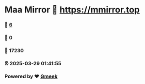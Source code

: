 # Maa Mirror :link: https://mmirror.top 
### :page_facing_up: [6](https://mmirror.top/tag.html) 
### :speech_balloon: 0 
### :hibiscus: 17230 
### :alarm_clock: 2025-03-29 01:41:55 
### Powered by :heart: [Gmeek](https://github.com/Meekdai/Gmeek)
